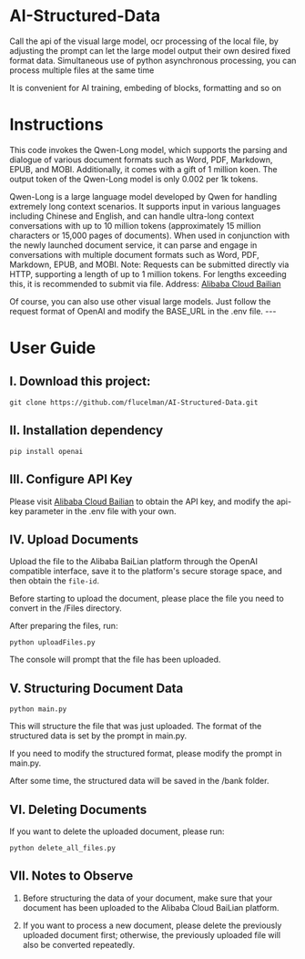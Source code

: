 # AI-Structured-Data
Call the api of the visual large model, ocr processing of the local file, by adjusting the prompt can let the large model output their own desired fixed format data. Simultaneous use of python asynchronous processing, you can process multiple files at the same time

It is convenient for AI training, embeding of blocks, formatting and so on

# Instructions 

This code invokes the Qwen-Long model, which supports the parsing and dialogue of various document formats such as Word, PDF, Markdown, EPUB, and MOBI. Additionally, it comes with a gift of 1 million koen. The output token of the Qwen-Long model is only 0.002 per 1k tokens. 

Qwen-Long is a large language model developed by Qwen for handling extremely long context scenarios. It supports input in various languages including Chinese and English, and can handle ultra-long context conversations with up to 10 million tokens (approximately 15 million characters or 15,000 pages of documents). When used in conjunction with the newly launched document service, it can parse and engage in conversations with multiple document formats such as Word, PDF, Markdown, EPUB, and MOBI. Note: Requests can be submitted directly via HTTP, supporting a length of up to 1 million tokens. For lengths exceeding this, it is recommended to submit via file. Address: [Alibaba Cloud Bailian](https://bailian.console.aliyun.com/#/model-market/detail/qwen-long?tabKey=sdk) 

Of course, you can also use other visual large models. Just follow the request format of OpenAI and modify the BASE_URL in the .env file. ---
# User Guide 

## I. Download this project: 

```
git clone https://github.com/flucelman/AI-Structured-Data.git
```


## II. Installation dependency 

```
pip install openai
```


## III. Configure API Key 

Please visit [Alibaba Cloud Bailian](https://bailian.console.aliyun.com/#/model-market/detail/qwen-long?tabKey=sdk) to obtain the API key, and modify the api-key parameter in the .env file with your own. 

## IV. Upload Documents 

Upload the file to the Alibaba BaiLian platform through the OpenAI compatible interface, save it to the platform's secure storage space, and then obtain the `file-id`. 

Before starting to upload the document, please place the file you need to convert in the /Files directory. 

After preparing the files, run: 

```
python uploadFiles.py
```


The console will prompt that the file has been uploaded. 

## V. Structuring Document Data 

```
python main.py
```


This will structure the file that was just uploaded. The format of the structured data is set by the prompt in main.py. 

If you need to modify the structured format, please modify the prompt in main.py. 

After some time, the structured data will be saved in the /bank folder. 

## VI. Deleting Documents 

If you want to delete the uploaded document, please run: 

```
python delete_all_files.py
```


## VII. Notes to Observe 

1. Before structuring the data of your document, make sure that your document has been uploaded to the Alibaba Cloud BaiLian platform. 

2. If you want to process a new document, please delete the previously uploaded document first; otherwise, the previously uploaded file will also be converted repeatedly.
